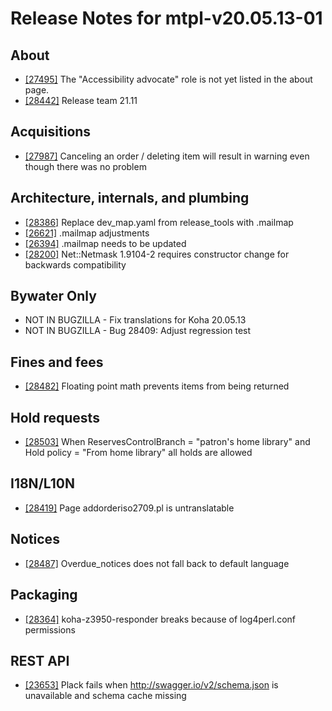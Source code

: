 
# Release Notes for mtpl-v20.05.13-01

## About

- [[27495]](http://bugs.koha-community.org/bugzilla3/show_bug.cgi?id=27495) The "Accessibility advocate" role is not yet listed in the about page.
- [[28442]](http://bugs.koha-community.org/bugzilla3/show_bug.cgi?id=28442) Release team 21.11

## Acquisitions

- [[27987]](http://bugs.koha-community.org/bugzilla3/show_bug.cgi?id=27987) Canceling an order / deleting item will result in warning even though there was no problem

## Architecture, internals, and plumbing

- [[28386]](http://bugs.koha-community.org/bugzilla3/show_bug.cgi?id=28386) Replace dev_map.yaml from release_tools with .mailmap
- [[26621]](http://bugs.koha-community.org/bugzilla3/show_bug.cgi?id=26621) .mailmap adjustments
- [[26394]](http://bugs.koha-community.org/bugzilla3/show_bug.cgi?id=26394) .mailmap needs to be updated
- [[28200]](http://bugs.koha-community.org/bugzilla3/show_bug.cgi?id=28200) Net::Netmask 1.9104-2 requires constructor change for backwards compatibility

## Bywater Only

- NOT IN BUGZILLA - Fix translations for Koha 20.05.13
- NOT IN BUGZILLA - Bug 28409: Adjust regression test

## Fines and fees

- [[28482]](http://bugs.koha-community.org/bugzilla3/show_bug.cgi?id=28482) Floating point math prevents items from being returned

## Hold requests

- [[28503]](http://bugs.koha-community.org/bugzilla3/show_bug.cgi?id=28503) When ReservesControlBranch = "patron's home library" and Hold policy = "From home library" all holds are allowed

## I18N/L10N

- [[28419]](http://bugs.koha-community.org/bugzilla3/show_bug.cgi?id=28419) Page addorderiso2709.pl is untranslatable

## Notices

- [[28487]](http://bugs.koha-community.org/bugzilla3/show_bug.cgi?id=28487) Overdue_notices does not fall back to default language

## Packaging

- [[28364]](http://bugs.koha-community.org/bugzilla3/show_bug.cgi?id=28364) koha-z3950-responder breaks because of log4perl.conf permissions

## REST API

- [[23653]](http://bugs.koha-community.org/bugzilla3/show_bug.cgi?id=23653) Plack fails when http://swagger.io/v2/schema.json is unavailable and schema cache missing


